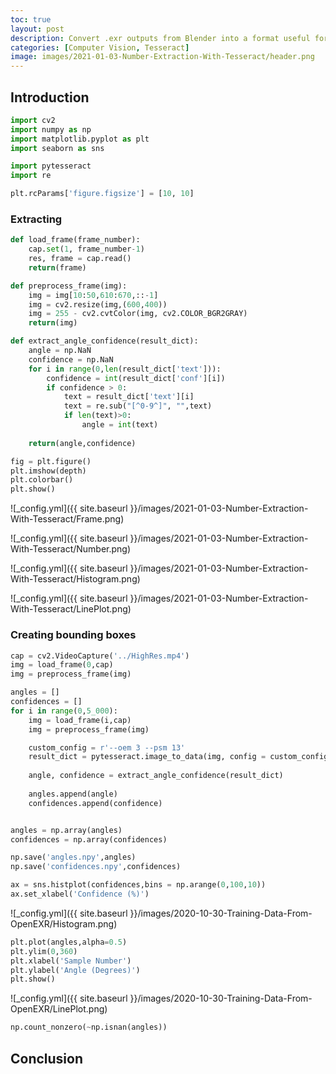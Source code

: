 ```yaml
---
toc: true
layout: post
description: Convert .exr outputs from Blender into a format useful for training computer vision models.
categories: [Computer Vision, Tesseract]
image: images/2021-01-03-Number-Extraction-With-Tesseract/header.png
---
```


Introduction
-------------



```python
import cv2
import numpy as np
import matplotlib.pyplot as plt
import seaborn as sns

import pytesseract
import re 

plt.rcParams['figure.figsize'] = [10, 10]
```

### Extracting 

```python
def load_frame(frame_number):
    cap.set(1, frame_number-1)
    res, frame = cap.read()
    return(frame)

def preprocess_frame(img):
    img = img[10:50,610:670,::-1]
    img = cv2.resize(img,(600,400))
    img = 255 - cv2.cvtColor(img, cv2.COLOR_BGR2GRAY)
    return(img)

def extract_angle_confidence(result_dict):
    angle = np.NaN
    confidence = np.NaN
    for i in range(0,len(result_dict['text'])):
        confidence = int(result_dict['conf'][i])
        if confidence > 0:
            text = result_dict['text'][i]
            text = re.sub("[^0-9^]", "",text)
            if len(text)>0:
                angle = int(text)
                
    return(angle,confidence)            
```



```python
fig = plt.figure()
plt.imshow(depth)
plt.colorbar()
plt.show()
```

![_config.yml]({{ site.baseurl }}/images/2021-01-03-Number-Extraction-With-Tesseract/Frame.png)

![_config.yml]({{ site.baseurl }}/images/2021-01-03-Number-Extraction-With-Tesseract/Number.png)

![_config.yml]({{ site.baseurl }}/images/2021-01-03-Number-Extraction-With-Tesseract/Histogram.png)

![_config.yml]({{ site.baseurl }}/images/2021-01-03-Number-Extraction-With-Tesseract/LinePlot.png)

### Creating bounding boxes


```python
cap = cv2.VideoCapture('../HighRes.mp4')
img = load_frame(0,cap)
img = preprocess_frame(img)
```



```python
angles = []
confidences = []
for i in range(0,5_000):
    img = load_frame(i,cap)
    img = preprocess_frame(img)

    custom_config = r'--oem 3 --psm 13'
    result_dict = pytesseract.image_to_data(img, config = custom_config, output_type = pytesseract.Output.DICT)
    
    angle, confidence = extract_angle_confidence(result_dict)
    
    angles.append(angle)
    confidences.append(confidence)


angles = np.array(angles)
confidences = np.array(confidences)

np.save('angles.npy',angles)
np.save('confidences.npy',confidences)
```


```python
ax = sns.histplot(confidences,bins = np.arange(0,100,10))
ax.set_xlabel('Confidence (%)')
```
![_config.yml]({{ site.baseurl }}/images/2020-10-30-Training-Data-From-OpenEXR/Histogram.png)



```python
plt.plot(angles,alpha=0.5)
plt.ylim(0,360)
plt.xlabel('Sample Number')
plt.ylabel('Angle (Degrees)')
plt.show()
```

![_config.yml]({{ site.baseurl }}/images/2020-10-30-Training-Data-From-OpenEXR/LinePlot.png)


```python
np.count_nonzero(~np.isnan(angles))
```



Conclusion
-------------






